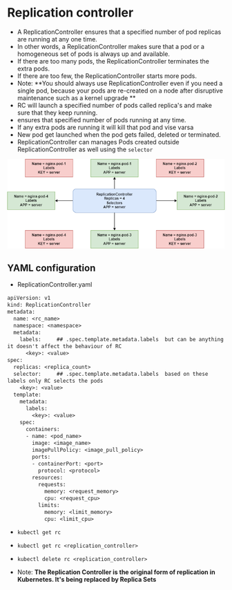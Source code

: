 # Replication controller

-   A ReplicationController ensures that a specified number of pod replicas are running at any one time.
-   In other words, a ReplicationController makes sure that a pod or a homogeneous set of pods is always up and available.
-   If there are too many pods, the ReplicationController terminates the extra pods.
-   If there are too few, the ReplicationController starts more pods.
-   Note: **You should always use ReplicationController even if you need a single pod, because your pods are re-created on a node after disruptive maintenance such as a kernel upgrade **
-   RC will launch a specified number of pods called replica's and make sure that they keep running.
-   ensures that specified number of pods running at any time.
-   If any extra pods are running it will kill that pod and vise varsa
-   New pod get launched when the pod gets failed, deleted or terminated.
-   ReplicationController can manages Pods created outside ReplicationController as well using the ```selector```

![Replication Controller](images/ReplicationController.png)

## YAML configuration
- ReplicationController.yaml
```
apiVersion: v1
kind: ReplicationController
metadata:
  name: <rc_name>
  namespace: <namespace>
  metadata:  
    labels:     ## .spec.template.metadata.labels  but can be anything it doesn't affect the behaviour of RC
      <key>: <value>
spec:
  replicas: <replica_count>
  selector:     ## .spec.template.metadata.labels  based on these labels only RC selects the pods
    <key>: <value> 
  template:
    metadata:
      labels:    
        <key>: <value>
    spec:
      containers:
      - name: <pod_name>
        image: <image_name>
        imagePullPolicy: <image_pull_policy>
        ports:
        - containerPort: <port>
          protocol: <protocol>
        resources:
          requests:
            memory: <request_memory>
            cpu: <request_cpu>
          limits:
            memory: <limit_memory>
            cpu: <limit_cpu>
```

- ```kubectl get rc```
- ```kubectl get rc <replication_controller>```
- ```kubectl delete rc <replication_controller>```


- Note: **The Replication Controller is the original form of replication in Kubernetes.  It's being replaced by Replica Sets**